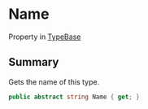 # Name

Property in [TypeBase](broken-reference)

## Summary

Gets the name of this type.

```csharp
public abstract string Name { get; }
```
